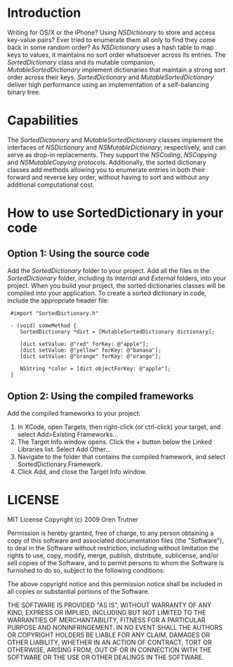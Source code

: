 # Introduction #

Writing for OS/X or the iPhone? Using _NSDictionary_ to store and access key-value pairs? Ever tried to enumerate them all only to find they come back in some random order? As _NSDictionary_ uses a hash table to map keys to values, it maintains no sort order whatsoever across its entries.
The _SortedDictionary_ class and its mutable companion, _MutableSortedDictionary_ implement dictionaries that maintain a strong sort order across their keys. _SortedDictionary_ and _MutableSortedDictionary_ deliver high performance using an implementation of a self-balancing binary tree.

# Capabilities #

The _SortedDictionary_ and _MutableSortedDictionary_ classes implement the interfaces of _NSDictionary_ and _NSMutableDictionary_, respectively, and can serve as drop-in replacements. They support the _NSCoding_, _NSCopying_ and _NSMutableCopying_ protocols.
Additionally, the sorted dictionary classes add methods allowing you to enumerate entries in both their forward and reverse key order, without having to sort and without any additional computational cost.

# How to use SortedDictionary in your code #

## Option 1: Using the source code ##

Add the _SortedDictionary_ folder to your project. Add all the files in the _SortedDictionary_ folder, including its _Internal_ and _External_ folders, into your project. When you build your project, the sorted dictionaries classes will be compiled into your application.
To create a sorted dictionary in code, include the appropriate header file:
```
 #import "SortedDictionary.h"
 
 - (void) someMethod {
    SortedDictionary *dict = [MutableSortedDictionary dictionary];
 
    [dict setValue: @"red" forKey: @"apple"];
    [dict setValue: @"yellow" forKey: @"banana"];
    [dict setValue: @"orange" forKey: @"orange"];
 
    NSString *color = [dict objectForKey: @"apple"];
 }
```
## Option 2: Using the compiled frameworks ##

Add the compiled frameworks to your project:
  1. In XCode, open Targets, then right-click (or ctrl-click) your target, and select Add>Existing Frameworks...
  1. The Target Info window opens. Click the + button below the Linked Libraries list. Select Add Other...
  1. Navigate to the folder that contains the compiled framework, and select SortedDictionary.Framework.
  1. Click Add, and close the Target Info window.

# LICENSE #

MIT License
Copyright (c) 2009 Oren Trutner

Permission is hereby granted, free of charge, to any person obtaining a copy of this software and associated documentation files (the "Software"), to deal in the Software without restriction, including without limitation the rights to use, copy, modify, merge, publish, distribute, sublicense, and/or sell copies of the Software, and to permit persons to whom the Software is furnished to do so, subject to the following conditions:

The above copyright notice and this permission notice shall be included in all copies or substantial portions of the Software.

THE SOFTWARE IS PROVIDED "AS IS", WITHOUT WARRANTY OF ANY KIND, EXPRESS OR IMPLIED, INCLUDING BUT NOT LIMITED TO THE WARRANTIES OF MERCHANTABILITY, FITNESS FOR A PARTICULAR PURPOSE AND NONINFRINGEMENT. IN NO EVENT SHALL THE AUTHORS OR COPYRIGHT HOLDERS BE LIABLE FOR ANY CLAIM, DAMAGES OR OTHER LIABILITY, WHETHER IN AN ACTION OF CONTRACT, TORT OR OTHERWISE, ARISING FROM, OUT OF OR IN CONNECTION WITH THE SOFTWARE OR THE USE OR OTHER DEALINGS IN THE SOFTWARE.